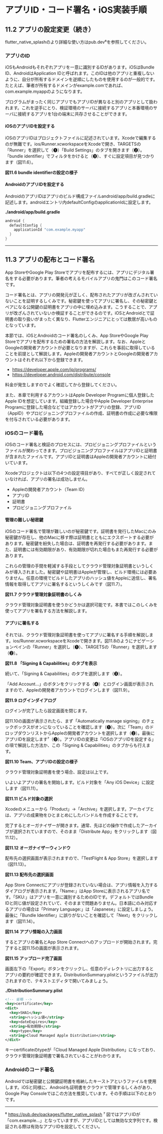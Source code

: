 # アプリID・コード署名・iOS実装手順

## 11.2 アプリの設定変更（続き）

flutter_native_splashのより詳細な使い方はpub.dev⁶を参照してください。

### アプリのID

iOSもAndroidもそれぞれアプリを一意に識別するIDがあります。iOSはBundle ID、AndroidはApplication IDと呼ばれます。このIDは他のアプリと重複しないように、自分が所有するドメインを逆順にしたものを使用するのが一般的です。たとえば、筆者が所有するドメインがexample.comであれば、com.example.myappのようになります。

プログラムがまったく同じアプリでもアプリIDが異なると別のアプリとして扱われます。これを逆手にとり、検証環境のサーバに接続するアプリと本番環境のサーバに接続するアプリを1台の端末に共存させることができます。

#### iOSのアプリIDを設定する

iOSのアプリIDはプロジェクトファイルに記述されています。Xcodeで編集するのが無難です。ios/Runner.xcworkspaceをXcodeで開き、TARGETSの「Runner」を選択して（❶）「Build Settings」のタブを開きます（❷）。「bundle identifier」でフィルタをかけると（❸）、すぐに設定項目が見つかります（図11.6）。

**図11.6 bundle identifierの設定の様子**

#### AndroidのアプリIDを設定する

AndroidのアプリIDはアプリのビルド構成ファイルandroid/app/build.gradleに記述します。androidエントリ内defaultConfigのapplicationIdに設定します。

**./android/app/build.gradle**
```gradle
android {
  defaultConfig {
    applicationId "com.example.myapp"
  }
}
```

---

## 11.3 アプリの配布とコード署名

App StoreやGoogle Play Storeでアプリを配布するには、アプリにデジタル署名をする必要があります。筆者の考えるモバイルアプリの鬼門はこのコード署名です。

コード署名とは、アプリの開発元が正しく、配布されたアプリが改ざんされていないことを証明するしくみです。秘密鍵を使ってアプリに署名し、その秘密鍵とペアになる公開鍵の証明書をアプリの中に埋め込みます。こうすることで、アプリが改ざんされていないか検証することができるのです。iOSとAndroidとで証明書の取り扱いがまったく異なり、Flutterエンジニアにとっては敷居が高いものとなっています。

本節では、iOSとAndroidのコード署名のしくみ、App StoreやGoogle Play Storeでアプリを配布するための署名の方法を解説します。なお、AppleとGoogleの開発者アカウントが必要となりますが、これらを事前に取得していることを前提として解説します。Appleの開発者アカウントとGoogleの開発者アカウントはそれぞれ以下から登録できます。

- https://developer.apple.com/jp/programs/
- https://developer.android.com/distribute/console

料金が発生しますのでよく確認してから登録してください。

また、本章で利用するアカウントはApple Developer Programに個人登録したApple IDを想定しています。組織登録した場合やApple Developer Enterprise Programに登録した場合などではアカウントがアプリの登録、アプリID（AppID）やプロビジョニングプロファイルの作成、証明書の作成に必要な権限を付与されている必要があります。

### iOSのコード署名

iOSのコード署名と検証のプロセスには、プロビジョニングプロファイルというファイルが関わってきます。プロビジョニングプロファイルはアプリIDと証明書が含まれたファイルです。アプリIDと証明書はAppleの開発者アカウントに紐付いています。

Xcodeプロジェクトは以下の4つの設定項目があり、すべてが正しく設定されていなければ、アプリの署名は成功しません。

- Appleの開発者アカウント（Team ID）
- アプリID
- 証明書
- プロビジョニングプロファイル

#### 管理の難しい秘密鍵

iOSのコード署名で管理が難しいのが秘密鍵です。証明書を発行したMacにのみ秘密鍵が存在し、他のMacに移す際は証明書とともにエクスポートする必要があります。秘密鍵を紛失した場合は、証明書を再発行する必要があります。また、証明書には有効期限があり、有効期限が切れた場合もまた再発行する必要があります。

これらの管理の手間を軽減する手段としてクラウド管理対象証明書というしくみが導入されました。秘密鍵や証明書はAppleが管理し、ビルド環境には必要ありません。任意の環境でビルドしたアプリのハッシュ値をAppleに送信し、署名情報を取得してアプリに署名するというしくみです（図11.7）。

**図11.7 クラウド管理対象証明書のしくみ**

クラウド管理対象証明書を使うかどうかは選択可能です。本書ではこのしくみを使ってアプリを署名する方法を解説します。

#### アプリに署名する

それでは、クラウド管理対象証明書を使ってアプリに署名する手順を解説します。ios/Runner.xcworkspaceをXcodeで開きます。図11.8のようにナビゲーションペインの「Runner」を選択し（❶）、TARGETSの「Runner」を選択します（❷）。

**図11.8 「Signing & Capabilities」のタブを表示**

続いて、「Signing & Capabilities」のタブを選択します（❸）。

「Add Account...」のボタンをクリックする（❹）とログイン画面が表示されますので、Appleの開発者アカウントでログインします（図11.9）。

**図11.9 ログインダイアログ**

ログインが完了したら設定画面を閉じます。

図11.10の画面が表示されたら、まず「Automatically manage signing」のチェックボックスがオンになっていることを確認します（❶）。次に「Team」のドロップダウンリストからAppleの開発者アカウントを選択します（❷）。最後にアプリIDを設定します⁷（❸）。アプリIDの変更は「iOSのアプリIDを設定する」の項で解説した方法か、この「Signing & Capabilities」のタブからも行えます。

**図11.10 Team、アプリIDの設定の様子**

クラウド管理対象証明書を使う場合、設定は以上です。

いよいよアプリの署名を開始します。ビルド対象を「Any iOS Device」に設定します（図11.11）。

**図11.11 ビルド対象の選択**

Xcodeのメニューから「Product」→「Archive」を選択します。アーカイブとは、アプリの成果物をひとまとめにしたバンドルを作成することです。

完了するとオーガナイザーが開きます。通常、先ほどの操作で作成したアーカイブが選択されていますので、そのまま「Distribute App」をクリックします（図11.12）。

**図11.12 オーガナイザーウィンドウ**

配布先の選択画面が表示されますので、「TestFlight & App Store」を選択します（図11.13）。

**図11.13 配布先の選択画面**

App Store Connectにアプリが登録されていない場合は、アプリ情報を入力するダイアログが表示されます。「Name:」はApp Storeに表示されるアプリ名です。「SKU:」はアプリを一意に識別するためのIDです。デフォルトではBundle IDと同じ値が設定されていて、そのままで問題ありません。日本語にのみ対応するアプリの場合は「Primary Language:」は「Japanese」に設定しましょう。最後に「Bundle Identifier」に誤りがないことを確認して「Next」をクリックします（図11.14）。

**図11.14 アプリ情報の入力画面**

するとアプリの署名とApp Store Connectへのアップロードが開始されます。完了すると図11.15の画面が表示されます。

**図11.15 アップロード完了画面**

画面左下の「Export」ボタンをクリックし、任意のディレクトリに出力するとアプリの要約が確認できます。DistributionSummary.plistというファイルが出力されますので、テキストエディタで開いてみましょう。

**./DistributionSummary.plist**
```xml
<!-- 省略 -->
<key>certificate</key>
<dict>
  <key>SHA1</key>
  <string>ハッシュ値</string>
  <key>dateExpires</key>
  <string>有効期限</string>
  <key>type</key>
  <string>Cloud Managed Apple Distribution</string>
</dict>
```

キーcertificateのtypeが「Cloud Managed Apple Distribution」になっており、クラウド管理対象証明書で署名されていることがわかります。

### Androidのコード署名

Androidでは秘密鍵と公開鍵証明書を格納したキーストアというファイルを使用します。iOSと同様に、Androidも証明書をクラウドで管理するしくみがあり、Google Play Consoleではこの方法を推奨しています。その手順は以下のとおりです。

---

⁶ https://pub.dev/packages/flutter_native_splash
⁷ 図ではアプリIDが「com.example...」となっていますが、アプリIDとしては無効な文字列です。検証される際は有効なアプリIDを設定してください。